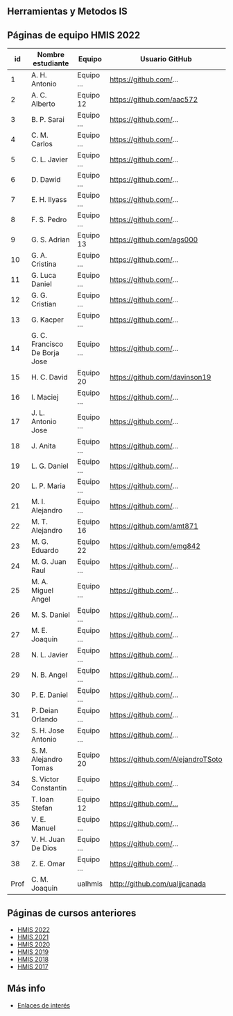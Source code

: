 ## Herramientas y Metodos IS

## Páginas de equipo HMIS 2022

| id   | Nombre estudiante             | Equipo     | Usuario GitHub                                      |
| ---- | ----------------------------- | ---------- | --------------------------------------------------- |
| 1    | A. H. Antonio                 | Equipo ... | https://github.com/...                              |
| 2    | A. C. Alberto                 | Equipo 12  | https://github.com/aac572                           |
| 3    | B. P. Sarai                   | Equipo ... | https://github.com/...                              |
| 4    | C. M. Carlos                  | Equipo ... | https://github.com/...                              |
| 5    | C. L. Javier                  | Equipo ... | https://github.com/...                              |
| 6    | D. Dawid                      | Equipo ... | https://github.com/...                              |
| 7    | E. H. Ilyass                  | Equipo ... | https://github.com/...                              |
| 8    | F. S. Pedro                   | Equipo ... | https://github.com/...                              |
| 9    | G. S. Adrian                  | Equipo 13  | https://github.com/ags000                           |
| 10   | G. A. Cristina                | Equipo ... | https://github.com/...                              |
| 11   | G. Luca Daniel                | Equipo ... | https://github.com/...                              |
| 12   | G. G. Cristian                | Equipo ... | https://github.com/...                              |
| 13   | G. Kacper                     | Equipo ... | https://github.com/...                              |
| 14   | G. C. Francisco De Borja Jose | Equipo ... | https://github.com/...                              |
| 15   | H. C. David                   | Equipo 20  | https://github.com/davinson19                       |
| 16   | I. Maciej                     | Equipo ... | https://github.com/...                              |
| 17   | J. L. Antonio Jose            | Equipo ... | https://github.com/...                              |
| 18   | J. Anita                      | Equipo ... | https://github.com/...                              |
| 19   | L. G. Daniel                  | Equipo ... | https://github.com/...                              |
| 20   | L. P. Maria                   | Equipo ... | https://github.com/...                              |
| 21   | M. I. Alejandro               | Equipo ... | https://github.com/...                              |
| 22   | M. T. Alejandro               | Equipo 16  | https://github.com/amt871                           |
| 23   | M. G. Eduardo                 | Equipo 22  | https://github.com/emg842                           |
| 24   | M. G. Juan Raul               | Equipo ... | https://github.com/...                              |
| 25   | M. A. Miguel Angel            | Equipo ... | https://github.com/...                              |
| 26   | M. S. Daniel                  | Equipo ... | https://github.com/...                              |
| 27   | M. E. Joaquin                 | Equipo ... | https://github.com/...                              |
| 28   | N. L. Javier                  | Equipo ... | https://github.com/...                              |
| 29   | N. B. Angel                   | Equipo ... | https://github.com/...                              |
| 30   | P. E. Daniel                  | Equipo ... | https://github.com/...                              |
| 31   | P. Deian Orlando              | Equipo ... | https://github.com/...                              |
| 32   | S. H. Jose Antonio            | Equipo ... | https://github.com/...                              |
| 33   | S. M. Alejandro Tomas         | Equipo 20  | https://github.com/AlejandroTSoto                   |
| 34   | S. Victor Constantin          | Equipo ... | https://github.com/...                              |
| 35   | T. Ioan Stefan                | Equipo 12  | [https://github.com/... ](https://github.com/it557) |
| 36   | V. E. Manuel                  | Equipo ... | https://github.com/...                              |
| 37   | V. H. Juan De Dios            | Equipo ... | https://github.com/...                              |
| 38   | Z. E. Omar                    | Equipo ... | https://github.com/...                              |
| Prof | C. M. Joaquin                 | ualhmis    | http://github.com/ualjjcanada                       |

## Páginas de cursos anteriores

- [HMIS 2022](index2022.md)
- [HMIS 2021](index2021.md)
- [HMIS 2020](index2020.md)
- [HMIS 2019](index2019.md)
- [HMIS 2018](index2018.md)
- [HMIS 2017](index2017.md)

## Más info

- [Enlaces de interés](enlaces.md)
